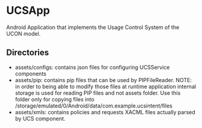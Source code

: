 #  UCSApp

Android Application that implements the Usage Control System of the UCON model.

## Directories

 - assets/configs: contains json files for configuring UCSService components
 - assets/pip: contains pip files that can be used by PIPFileReader. NOTE: in order to being able to modify those files at runtime 
    application internal storage is used for reading PIP files and not assets folder. Use this folder only for copying files into /storage/emulated/0/Android/data/com.example.ucsintent/files
 - assets/xmls: contains policies and requests XACML files actually parsed by UCS component.